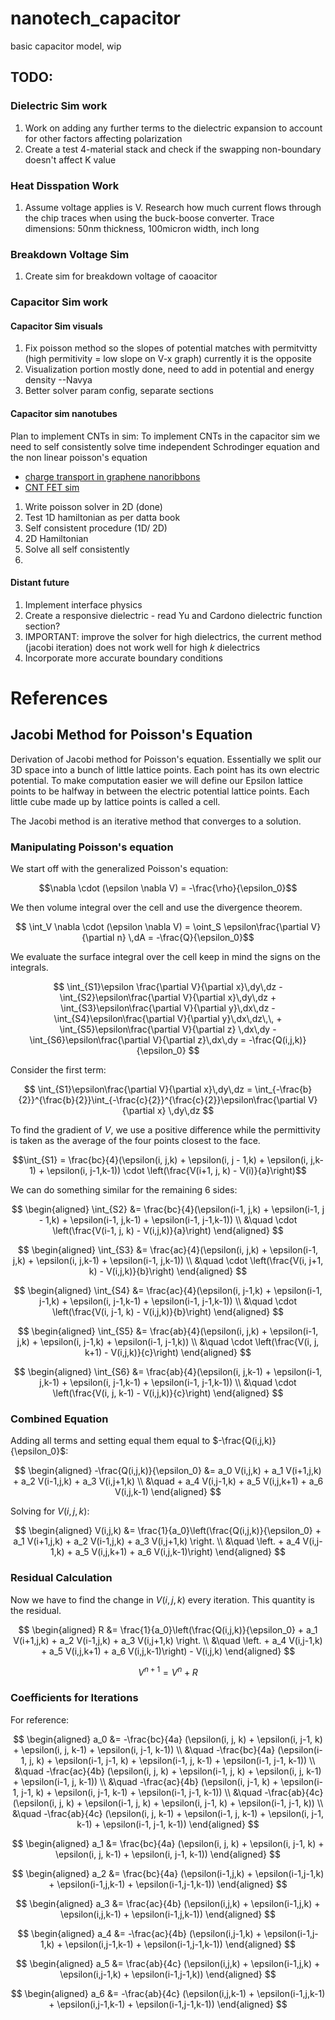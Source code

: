 # nanotech_capacitor
 basic capacitor model, wip

## TODO:
### Dielectric Sim work
1. Work on adding any further terms to the dielectric expansion to account for other factors affecting polarization
2. Create a test 4-material stack and check if the swapping non-boundary doesn't affect K value

### Heat Disspation Work
1. Assume voltage applies is V. Research how much current flows through the chip traces when using the buck-boose converter. Trace dimensions: 50nm thickness, 100micron width, inch long

### Breakdown Voltage Sim
1. Create sim for breakdown voltage of caoacitor

### Capacitor Sim work 
#### Capacitor Sim visuals 
1. Fix poisson method so the slopes of potential matches with permitvitty (high permitivity = low slope on V-x graph) currently it is the opposite 
2. Visualization portion mostly done, need to add in potential and energy density --Navya
3. Better solver param config, separate sections 

#### Capacitor sim nanotubes 
Plan to implement CNTs in sim:
To implement CNTs in the capacitor sim we need to self consistently solve time independent Schrodinger equation and the non linear poisson's equation 
- [charge transport in graphene nanoribbons](https://pubs.aip.org/aip/jap/article/106/2/024509/393619/Modeling-charge-transport-in-graphene-nanoribbons)
- [CNT FET sim](https://link.springer.com/article/10.1007/s10825-006-8836-z)
 
1. Write poisson solver in 2D (done)
2. Test 1D hamiltonian as per datta book 
3. Self consistent procedure (1D/ 2D)
4. 2D Hamiltonian
5. Solve all self consistently 
6.  

#### Distant future
1. Implement interface physics 
2. Create a responsive dielectric - read Yu and Cardono dielectric function section?
3. IMPORTANT: improve the solver for high dielectrics, the current method (jacobi iteration) does not work well for high $k$ dielectrics
4. Incorporate more accurate boundary conditions


# References
## Jacobi Method for Poisson's Equation

Derivation of Jacobi method for Poisson's equation. Essentially we split our 3D space into a bunch of little lattice points. Each point has its own electric potential. To make computation easier we will define our Epsilon lattice points to be halfway in between the electric potential lattice points. Each little cube made up by lattice points is called a cell. 

The Jacobi method is an iterative method that converges to a solution. 
### Manipulating Poisson's equation 
We start off with the generalized Poisson's equation:

$$\nabla \cdot (\epsilon \nabla V)  = -\frac{\rho}{\epsilon_0}$$

We then volume integral over the cell and use the divergence theorem. 

$$ \int_V \nabla \cdot (\epsilon \nabla V) = \oint_S \epsilon\frac{\partial V}{\partial n} \,dA = -\frac{Q}{\epsilon_0}$$

We evaluate the surface integral over the cell keep in mind the signs on the integrals.

$$ \int_{S1}\epsilon \frac{\partial V}{\partial x}\,dy\,dz - 
\int_{S2}\epsilon\frac{\partial V}{\partial x}\,dy\,dz + 
\int_{S3}\epsilon\frac{\partial V}{\partial y}\,dx\,dz - 
\int_{S4}\epsilon\frac{\partial V}{\partial y}\,dx\,dz\,\, +
\int_{S5}\epsilon\frac{\partial V}{\partial z} \,dx\,dy - 
\int_{S6}\epsilon\frac{\partial V}{\partial z}\,dx\,dy = -\frac{Q(i,j,k)}{\epsilon_0} $$

Consider the first term:

$$ \int_{S1}\epsilon\frac{\partial V}{\partial x}\,dy\,dz = \int_{-\frac{b}{2}}^{\frac{b}{2}}\int_{-\frac{c}{2}}^{\frac{c}{2}}\epsilon\frac{\partial V}{\partial x} \,dy\,dz $$

To find the gradient of $V$, we use a positive difference while the permittivity is taken as the average of the four points closest to the face.

$$\int_{S1} = \frac{bc}{4}(\epsilon(i, j,k) + \epsilon(i, j - 1,k) + \epsilon(i, j,k-1) + \epsilon(i, j-1,k-1)) \cdot \left(\frac{V(i+1, j, k) - V(i)}{a}\right)$$

We can do something similar for the remaining 6 sides:

$$
\begin{aligned}
\int_{S2} &= \frac{bc}{4}(\epsilon(i-1, j,k) + \epsilon(i-1, j - 1,k) + \epsilon(i-1, j,k-1) + \epsilon(i-1, j-1,k-1)) \\
          &\quad \cdot \left(\frac{V(i-1, j, k) - V(i,j,k)}{a}\right)
\end{aligned}
$$


$$
\begin{aligned}
\int_{S3} &= \frac{ac}{4}(\epsilon(i, j,k) + \epsilon(i-1, j,k) + \epsilon(i, j,k-1) + \epsilon(i-1, j,k-1)) \\
          &\quad \cdot \left(\frac{V(i, j+1, k) - V(i,j,k)}{b}\right)
\end{aligned}
$$


$$
\begin{aligned}
\int_{S4} &= \frac{ac}{4}(\epsilon(i, j-1,k) + \epsilon(i-1, j-1,k) + \epsilon(i, j-1,k-1) + \epsilon(i-1, j-1,k-1)) \\
          &\quad \cdot \left(\frac{V(i, j-1, k) - V(i,j,k)}{b}\right)
\end{aligned}
$$


$$
\begin{aligned}
\int_{S5} &= \frac{ab}{4}(\epsilon(i, j,k) + \epsilon(i-1, j,k) + \epsilon(i, j-1,k) + \epsilon(i-1, j-1,k)) \\
          &\quad \cdot \left(\frac{V(i, j, k+1) - V(i,j,k)}{c}\right)
\end{aligned}
$$


$$
\begin{aligned}
\int_{S6} &= \frac{ab}{4}(\epsilon(i, j,k-1) + \epsilon(i-1, j,k-1) + \epsilon(i, j-1,k-1) + \epsilon(i-1, j-1,k-1)) \\
          &\quad \cdot \left(\frac{V(i, j, k-1) - V(i,j,k)}{c}\right) 
\end{aligned}
$$


### Combined Equation

Adding all terms and setting equal them equal to $-\frac{Q(i,j,k)}{\epsilon_0}$:

$$
\begin{aligned}
-\frac{Q(i,j,k)}{\epsilon_0} &= a_0 V(i,j,k) + a_1 V(i+1,j,k) + a_2 V(i-1,j,k) + a_3 V(i,j+1,k) \\
                             &\quad + a_4 V(i,j-1,k) + a_5 V(i,j,k+1) + a_6 V(i,j,k-1) 
\end{aligned}
$$


Solving for $V(i,j,k)$:

$$
\begin{aligned}
V(i,j,k) &= \frac{1}{a_0}\left(\frac{Q(i,j,k)}{\epsilon_0} + a_1 V(i+1,j,k) + a_2 V(i-1,j,k) + a_3 V(i,j+1,k) \right. \\
         &\quad \left. + a_4 V(i,j-1,k) + a_5 V(i,j,k+1) + a_6 V(i,j,k-1)\right)
\end{aligned}
$$


### Residual Calculation
Now we have to find the change in $V(i,j,k)$ every iteration. This quantity is the residual. 

$$
\begin{aligned}
R &= \frac{1}{a_0}\left(\frac{Q(i,j,k)}{\epsilon_0} + a_1 V(i+1,j,k) + a_2 V(i-1,j,k) + a_3 V(i,j+1,k) \right. \\
  &\quad \left. + a_4 V(i,j-1,k) + a_5 V(i,j,k+1) + a_6 V(i,j,k-1)\right) - V(i,j,k)
\end{aligned}
$$


$$V^{n+1} = V^n +  R$$

### Coefficients for Iterations
For reference:

$$
\begin{aligned}
a_0 &= -\frac{bc}{4a} (\epsilon(i, j, k) + \epsilon(i, j-1, k) + \epsilon(i, j, k-1) + \epsilon(i, j-1, k-1)) \\
    &\quad -\frac{bc}{4a} (\epsilon(i-1, j, k) + \epsilon(i-1, j-1, k) + \epsilon(i-1, j, k-1) + \epsilon(i-1, j-1, k-1)) \\
    &\quad -\frac{ac}{4b} (\epsilon(i, j, k) + \epsilon(i-1, j, k) + \epsilon(i, j, k-1) + \epsilon(i-1, j, k-1)) \\
    &\quad -\frac{ac}{4b} (\epsilon(i, j-1, k) + \epsilon(i-1, j-1, k) + \epsilon(i, j-1, k-1) + \epsilon(i-1, j-1, k-1)) \\
    &\quad -\frac{ab}{4c} (\epsilon(i, j, k) + \epsilon(i-1, j, k) + \epsilon(i, j-1, k) + \epsilon(i-1, j-1, k)) \\
    &\quad -\frac{ab}{4c} (\epsilon(i, j, k-1) + \epsilon(i-1, j, k-1) + \epsilon(i, j-1, k-1) + \epsilon(i-1, j-1, k-1))
\end{aligned}
$$


$$
\begin{aligned}
a_1 &= \frac{bc}{4a} (\epsilon(i, j, k) + \epsilon(i, j-1, k) + \epsilon(i, j, k-1) + \epsilon(i, j-1, k-1))
\end{aligned}
$$


$$
\begin{aligned}
a_2 &= \frac{bc}{4a} (\epsilon(i-1,j,k) + \epsilon(i-1,j-1,k) + \epsilon(i-1,j,k-1) + \epsilon(i-1,j-1,k-1))
\end{aligned}
$$


$$
\begin{aligned}
a_3 &= \frac{ac}{4b} (\epsilon(i,j,k) + \epsilon(i-1,j,k) + \epsilon(i,j,k-1) + \epsilon(i-1,j,k-1))
\end{aligned}
$$


$$
\begin{aligned}
a_4 &= -\frac{ac}{4b} (\epsilon(i,j-1,k) + \epsilon(i-1,j-1,k) + \epsilon(i,j-1,k-1) + \epsilon(i-1,j-1,k-1))
\end{aligned}
$$


$$
\begin{aligned}
a_5 &= \frac{ab}{4c} (\epsilon(i,j,k) + \epsilon(i-1,j,k) + \epsilon(i,j-1,k) + \epsilon(i-1,j-1,k))
\end{aligned}
$$


$$
\begin{aligned}
a_6 &= -\frac{ab}{4c} (\epsilon(i,j,k-1) + \epsilon(i-1,j,k-1) + \epsilon(i,j-1,k-1) + \epsilon(i-1,j-1,k-1))
\end{aligned}
$$
